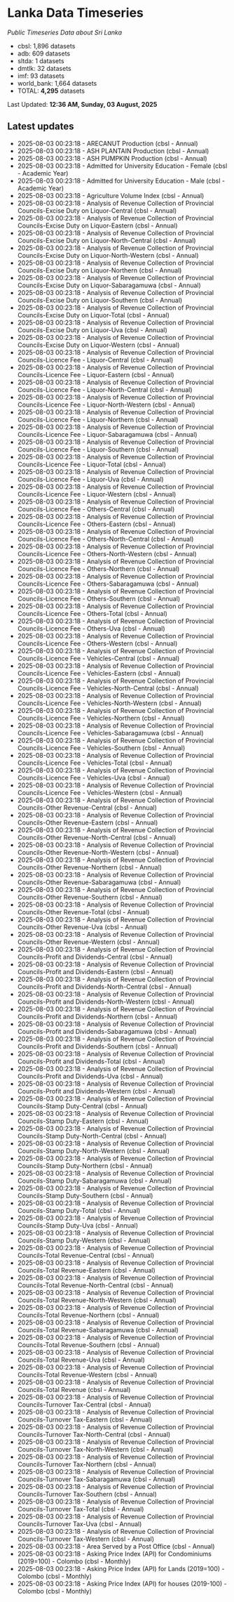 # Lanka Data Timeseries
*Public Timeseries Data about Sri Lanka*

* cbsl: 1,896 datasets
* adb: 609 datasets
* sltda: 1 datasets
* dmtlk: 32 datasets
* imf: 93 datasets
* world_bank: 1,664 datasets
* TOTAL: **4,295** datasets

Last Updated: **12:36 AM, Sunday, 03 August, 2025**

## Latest updates

* 2025-08-03 00:23:18 - ARECANUT Production (cbsl - Annual)
* 2025-08-03 00:23:18 - ASH PLANTAIN Production (cbsl - Annual)
* 2025-08-03 00:23:18 - ASH PUMPKIN Production (cbsl - Annual)
* 2025-08-03 00:23:18 - Admitted for University Education - Female (cbsl - Academic Year)
* 2025-08-03 00:23:18 - Admitted for University Education - Male (cbsl - Academic Year)
* 2025-08-03 00:23:18 - Agriculture Volume Index (cbsl - Annual)
* 2025-08-03 00:23:18 - Analysis of Revenue Collection of Provincial Councils-Excise Duty on Liquor-Central (cbsl - Annual)
* 2025-08-03 00:23:18 - Analysis of Revenue Collection of Provincial Councils-Excise Duty on Liquor-Eastern (cbsl - Annual)
* 2025-08-03 00:23:18 - Analysis of Revenue Collection of Provincial Councils-Excise Duty on Liquor-North-Central (cbsl - Annual)
* 2025-08-03 00:23:18 - Analysis of Revenue Collection of Provincial Councils-Excise Duty on Liquor-North-Western (cbsl - Annual)
* 2025-08-03 00:23:18 - Analysis of Revenue Collection of Provincial Councils-Excise Duty on Liquor-Northern (cbsl - Annual)
* 2025-08-03 00:23:18 - Analysis of Revenue Collection of Provincial Councils-Excise Duty on Liquor-Sabaragamuwa (cbsl - Annual)
* 2025-08-03 00:23:18 - Analysis of Revenue Collection of Provincial Councils-Excise Duty on Liquor-Southern (cbsl - Annual)
* 2025-08-03 00:23:18 - Analysis of Revenue Collection of Provincial Councils-Excise Duty on Liquor-Total (cbsl - Annual)
* 2025-08-03 00:23:18 - Analysis of Revenue Collection of Provincial Councils-Excise Duty on Liquor-Uva (cbsl - Annual)
* 2025-08-03 00:23:18 - Analysis of Revenue Collection of Provincial Councils-Excise Duty on Liquor-Western (cbsl - Annual)
* 2025-08-03 00:23:18 - Analysis of Revenue Collection of Provincial Councils-Licence Fee - Liquor-Central (cbsl - Annual)
* 2025-08-03 00:23:18 - Analysis of Revenue Collection of Provincial Councils-Licence Fee - Liquor-Eastern (cbsl - Annual)
* 2025-08-03 00:23:18 - Analysis of Revenue Collection of Provincial Councils-Licence Fee - Liquor-North-Central (cbsl - Annual)
* 2025-08-03 00:23:18 - Analysis of Revenue Collection of Provincial Councils-Licence Fee - Liquor-North-Western (cbsl - Annual)
* 2025-08-03 00:23:18 - Analysis of Revenue Collection of Provincial Councils-Licence Fee - Liquor-Northern (cbsl - Annual)
* 2025-08-03 00:23:18 - Analysis of Revenue Collection of Provincial Councils-Licence Fee - Liquor-Sabaragamuwa (cbsl - Annual)
* 2025-08-03 00:23:18 - Analysis of Revenue Collection of Provincial Councils-Licence Fee - Liquor-Southern (cbsl - Annual)
* 2025-08-03 00:23:18 - Analysis of Revenue Collection of Provincial Councils-Licence Fee - Liquor-Total (cbsl - Annual)
* 2025-08-03 00:23:18 - Analysis of Revenue Collection of Provincial Councils-Licence Fee - Liquor-Uva (cbsl - Annual)
* 2025-08-03 00:23:18 - Analysis of Revenue Collection of Provincial Councils-Licence Fee - Liquor-Western (cbsl - Annual)
* 2025-08-03 00:23:18 - Analysis of Revenue Collection of Provincial Councils-Licence Fee - Others-Central (cbsl - Annual)
* 2025-08-03 00:23:18 - Analysis of Revenue Collection of Provincial Councils-Licence Fee - Others-Eastern (cbsl - Annual)
* 2025-08-03 00:23:18 - Analysis of Revenue Collection of Provincial Councils-Licence Fee - Others-North-Central (cbsl - Annual)
* 2025-08-03 00:23:18 - Analysis of Revenue Collection of Provincial Councils-Licence Fee - Others-North-Western (cbsl - Annual)
* 2025-08-03 00:23:18 - Analysis of Revenue Collection of Provincial Councils-Licence Fee - Others-Northern (cbsl - Annual)
* 2025-08-03 00:23:18 - Analysis of Revenue Collection of Provincial Councils-Licence Fee - Others-Sabaragamuwa (cbsl - Annual)
* 2025-08-03 00:23:18 - Analysis of Revenue Collection of Provincial Councils-Licence Fee - Others-Southern (cbsl - Annual)
* 2025-08-03 00:23:18 - Analysis of Revenue Collection of Provincial Councils-Licence Fee - Others-Total (cbsl - Annual)
* 2025-08-03 00:23:18 - Analysis of Revenue Collection of Provincial Councils-Licence Fee - Others-Uva (cbsl - Annual)
* 2025-08-03 00:23:18 - Analysis of Revenue Collection of Provincial Councils-Licence Fee - Others-Western (cbsl - Annual)
* 2025-08-03 00:23:18 - Analysis of Revenue Collection of Provincial Councils-Licence Fee - Vehicles-Central (cbsl - Annual)
* 2025-08-03 00:23:18 - Analysis of Revenue Collection of Provincial Councils-Licence Fee - Vehicles-Eastern (cbsl - Annual)
* 2025-08-03 00:23:18 - Analysis of Revenue Collection of Provincial Councils-Licence Fee - Vehicles-North-Central (cbsl - Annual)
* 2025-08-03 00:23:18 - Analysis of Revenue Collection of Provincial Councils-Licence Fee - Vehicles-North-Western (cbsl - Annual)
* 2025-08-03 00:23:18 - Analysis of Revenue Collection of Provincial Councils-Licence Fee - Vehicles-Northern (cbsl - Annual)
* 2025-08-03 00:23:18 - Analysis of Revenue Collection of Provincial Councils-Licence Fee - Vehicles-Sabaragamuwa (cbsl - Annual)
* 2025-08-03 00:23:18 - Analysis of Revenue Collection of Provincial Councils-Licence Fee - Vehicles-Southern (cbsl - Annual)
* 2025-08-03 00:23:18 - Analysis of Revenue Collection of Provincial Councils-Licence Fee - Vehicles-Total (cbsl - Annual)
* 2025-08-03 00:23:18 - Analysis of Revenue Collection of Provincial Councils-Licence Fee - Vehicles-Uva (cbsl - Annual)
* 2025-08-03 00:23:18 - Analysis of Revenue Collection of Provincial Councils-Licence Fee - Vehicles-Western (cbsl - Annual)
* 2025-08-03 00:23:18 - Analysis of Revenue Collection of Provincial Councils-Other Revenue-Central (cbsl - Annual)
* 2025-08-03 00:23:18 - Analysis of Revenue Collection of Provincial Councils-Other Revenue-Eastern (cbsl - Annual)
* 2025-08-03 00:23:18 - Analysis of Revenue Collection of Provincial Councils-Other Revenue-North-Central (cbsl - Annual)
* 2025-08-03 00:23:18 - Analysis of Revenue Collection of Provincial Councils-Other Revenue-North-Western (cbsl - Annual)
* 2025-08-03 00:23:18 - Analysis of Revenue Collection of Provincial Councils-Other Revenue-Northern (cbsl - Annual)
* 2025-08-03 00:23:18 - Analysis of Revenue Collection of Provincial Councils-Other Revenue-Sabaragamuwa (cbsl - Annual)
* 2025-08-03 00:23:18 - Analysis of Revenue Collection of Provincial Councils-Other Revenue-Southern (cbsl - Annual)
* 2025-08-03 00:23:18 - Analysis of Revenue Collection of Provincial Councils-Other Revenue-Total (cbsl - Annual)
* 2025-08-03 00:23:18 - Analysis of Revenue Collection of Provincial Councils-Other Revenue-Uva (cbsl - Annual)
* 2025-08-03 00:23:18 - Analysis of Revenue Collection of Provincial Councils-Other Revenue-Western (cbsl - Annual)
* 2025-08-03 00:23:18 - Analysis of Revenue Collection of Provincial Councils-Profit and Dividends-Central (cbsl - Annual)
* 2025-08-03 00:23:18 - Analysis of Revenue Collection of Provincial Councils-Profit and Dividends-Eastern (cbsl - Annual)
* 2025-08-03 00:23:18 - Analysis of Revenue Collection of Provincial Councils-Profit and Dividends-North-Central (cbsl - Annual)
* 2025-08-03 00:23:18 - Analysis of Revenue Collection of Provincial Councils-Profit and Dividends-North-Western (cbsl - Annual)
* 2025-08-03 00:23:18 - Analysis of Revenue Collection of Provincial Councils-Profit and Dividends-Northern (cbsl - Annual)
* 2025-08-03 00:23:18 - Analysis of Revenue Collection of Provincial Councils-Profit and Dividends-Sabaragamuwa (cbsl - Annual)
* 2025-08-03 00:23:18 - Analysis of Revenue Collection of Provincial Councils-Profit and Dividends-Southern (cbsl - Annual)
* 2025-08-03 00:23:18 - Analysis of Revenue Collection of Provincial Councils-Profit and Dividends-Total (cbsl - Annual)
* 2025-08-03 00:23:18 - Analysis of Revenue Collection of Provincial Councils-Profit and Dividends-Uva (cbsl - Annual)
* 2025-08-03 00:23:18 - Analysis of Revenue Collection of Provincial Councils-Profit and Dividends-Western (cbsl - Annual)
* 2025-08-03 00:23:18 - Analysis of Revenue Collection of Provincial Councils-Stamp Duty-Central (cbsl - Annual)
* 2025-08-03 00:23:18 - Analysis of Revenue Collection of Provincial Councils-Stamp Duty-Eastern (cbsl - Annual)
* 2025-08-03 00:23:18 - Analysis of Revenue Collection of Provincial Councils-Stamp Duty-North-Central (cbsl - Annual)
* 2025-08-03 00:23:18 - Analysis of Revenue Collection of Provincial Councils-Stamp Duty-North-Western (cbsl - Annual)
* 2025-08-03 00:23:18 - Analysis of Revenue Collection of Provincial Councils-Stamp Duty-Northern (cbsl - Annual)
* 2025-08-03 00:23:18 - Analysis of Revenue Collection of Provincial Councils-Stamp Duty-Sabaragamuwa (cbsl - Annual)
* 2025-08-03 00:23:18 - Analysis of Revenue Collection of Provincial Councils-Stamp Duty-Southern (cbsl - Annual)
* 2025-08-03 00:23:18 - Analysis of Revenue Collection of Provincial Councils-Stamp Duty-Total (cbsl - Annual)
* 2025-08-03 00:23:18 - Analysis of Revenue Collection of Provincial Councils-Stamp Duty-Uva (cbsl - Annual)
* 2025-08-03 00:23:18 - Analysis of Revenue Collection of Provincial Councils-Stamp Duty-Western (cbsl - Annual)
* 2025-08-03 00:23:18 - Analysis of Revenue Collection of Provincial Councils-Total Revenue-Central (cbsl - Annual)
* 2025-08-03 00:23:18 - Analysis of Revenue Collection of Provincial Councils-Total Revenue-Eastern (cbsl - Annual)
* 2025-08-03 00:23:18 - Analysis of Revenue Collection of Provincial Councils-Total Revenue-North-Central (cbsl - Annual)
* 2025-08-03 00:23:18 - Analysis of Revenue Collection of Provincial Councils-Total Revenue-North-Western (cbsl - Annual)
* 2025-08-03 00:23:18 - Analysis of Revenue Collection of Provincial Councils-Total Revenue-Northern (cbsl - Annual)
* 2025-08-03 00:23:18 - Analysis of Revenue Collection of Provincial Councils-Total Revenue-Sabaragamuwa (cbsl - Annual)
* 2025-08-03 00:23:18 - Analysis of Revenue Collection of Provincial Councils-Total Revenue-Southern (cbsl - Annual)
* 2025-08-03 00:23:18 - Analysis of Revenue Collection of Provincial Councils-Total Revenue-Uva (cbsl - Annual)
* 2025-08-03 00:23:18 - Analysis of Revenue Collection of Provincial Councils-Total Revenue-Western (cbsl - Annual)
* 2025-08-03 00:23:18 - Analysis of Revenue Collection of Provincial Councils-Total Revenue (cbsl - Annual)
* 2025-08-03 00:23:18 - Analysis of Revenue Collection of Provincial Councils-Turnover Tax-Central (cbsl - Annual)
* 2025-08-03 00:23:18 - Analysis of Revenue Collection of Provincial Councils-Turnover Tax-Eastern (cbsl - Annual)
* 2025-08-03 00:23:18 - Analysis of Revenue Collection of Provincial Councils-Turnover Tax-North-Central (cbsl - Annual)
* 2025-08-03 00:23:18 - Analysis of Revenue Collection of Provincial Councils-Turnover Tax-North-Western (cbsl - Annual)
* 2025-08-03 00:23:18 - Analysis of Revenue Collection of Provincial Councils-Turnover Tax-Northern (cbsl - Annual)
* 2025-08-03 00:23:18 - Analysis of Revenue Collection of Provincial Councils-Turnover Tax-Sabaragamuwa (cbsl - Annual)
* 2025-08-03 00:23:18 - Analysis of Revenue Collection of Provincial Councils-Turnover Tax-Southern (cbsl - Annual)
* 2025-08-03 00:23:18 - Analysis of Revenue Collection of Provincial Councils-Turnover Tax-Total (cbsl - Annual)
* 2025-08-03 00:23:18 - Analysis of Revenue Collection of Provincial Councils-Turnover Tax-Uva (cbsl - Annual)
* 2025-08-03 00:23:18 - Analysis of Revenue Collection of Provincial Councils-Turnover Tax-Western (cbsl - Annual)
* 2025-08-03 00:23:18 - Area Served by a Post Office (cbsl - Annual)
* 2025-08-03 00:23:18 - Asking Price Index (API) for Condominiums (2019=100) - Colombo (cbsl - Monthly)
* 2025-08-03 00:23:18 - Asking Price Index (API) for Lands (2019=100) - Colombo (cbsl - Monthly)
* 2025-08-03 00:23:18 - Asking Price Index (API) for houses (2019-100) - Colombo (cbsl - Monthly)